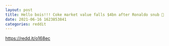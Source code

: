 ```yaml
--- 
layout: post 
title: Hello bois!!! Coke market value falls $4bn after Ronaldo snub 🤣 
date: 2021-06-16 1623853841 
categories: reddit 
--- 
```

https://redd.it/o168ec